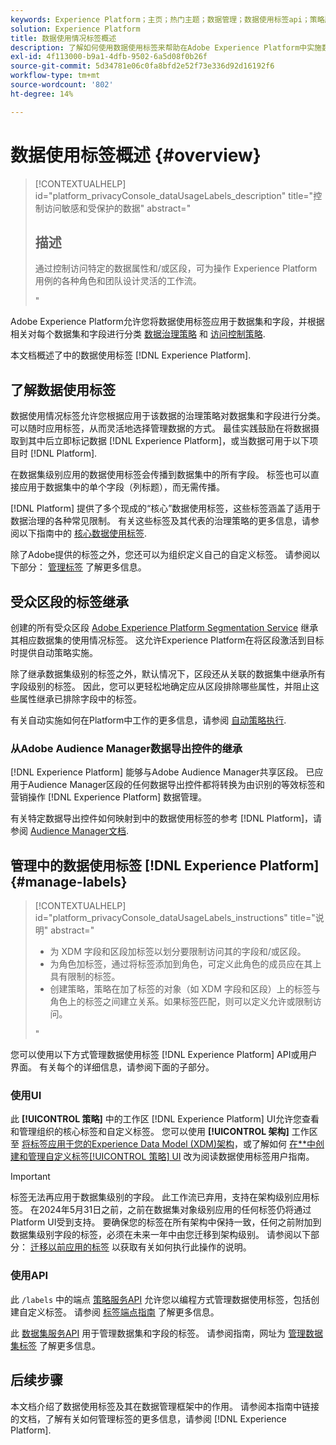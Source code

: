 ```yaml
---
keywords: Experience Platform；主页；热门主题；数据管理；数据使用标签api；策略服务api；数据使用标签概述
solution: Experience Platform
title: 数据使用情况标签概述
description: 了解如何使用数据使用标签来帮助在Adobe Experience Platform中实施数据管理合规性。
exl-id: 4f113000-b9a1-4dfb-9502-6a5d08f0b26f
source-git-commit: 5d34781e06c0fa8bfd2e52f73e336d92d16192f6
workflow-type: tm+mt
source-wordcount: '802'
ht-degree: 14%

---
```


# 数据使用标签概述 {#overview}

>[!CONTEXTUALHELP]
>id="platform_privacyConsole_dataUsageLabels_description"
>title="控制访问敏感和受保护的数据"
>abstract="<h2>描述</h2><p>通过控制访问特定的数据属性和/或区段，可为操作 Experience Platform 用例的各种角色和团队设计灵活的工作流。</p>"

Adobe Experience Platform允许您将数据使用标签应用于数据集和字段，并根据相关对每个数据集和字段进行分类 [数据治理策略](../policies/overview.md) 和 [访问控制策略](../../access-control/abac/ui/policies.md).

本文档概述了中的数据使用标签 [!DNL Experience Platform].

## 了解数据使用标签

数据使用情况标签允许您根据应用于该数据的治理策略对数据集和字段进行分类。 可以随时应用标签，从而灵活地选择管理数据的方式。 最佳实践鼓励在将数据摄取到其中后立即标记数据 [!DNL Experience Platform]，或当数据可用于以下项目时 [!DNL Platform].

在数据集级别应用的数据使用标签会传播到数据集中的所有字段。 标签也可以直接应用于数据集中的单个字段（列标题），而无需传播。

[!DNL Platform] 提供了多个现成的“核心”数据使用标签，这些标签涵盖了适用于数据治理的各种常见限制。 有关这些标签及其代表的治理策略的更多信息，请参阅以下指南中的 [核心数据使用标签](reference.md).

除了Adobe提供的标签之外，您还可以为组织定义自己的自定义标签。 请参阅以下部分： [管理标签](#manage-labels) 了解更多信息。

## 受众区段的标签继承

创建的所有受众区段 [Adobe Experience Platform Segmentation Service](../../segmentation/home.md) 继承其相应数据集的使用情况标签。 这允许Experience Platform在将区段激活到目标时提供自动策略实施。

除了继承数据集级别的标签之外，默认情况下，区段还从关联的数据集中继承所有字段级别的标签。 因此，您可以更轻松地确定应从区段排除哪些属性，并阻止这些属性继承已排除字段中的标签。

有关自动实施如何在Platform中工作的更多信息，请参阅 [自动策略执行](../enforcement/auto-enforcement.md).

### 从Adobe Audience Manager数据导出控件的继承

[!DNL Experience Platform] 能够与Adobe Audience Manager共享区段。 已应用于Audience Manager区段的任何数据导出控件都将转换为由识别的等效标签和营销操作 [!DNL Experience Platform] 数据管理。

有关特定数据导出控件如何映射到中的数据使用标签的参考 [!DNL Platform]，请参阅 [Audience Manager文档](https://experienceleague.adobe.com/docs/audience-manager/user-guide/implementation-integration-guides/integration-experience-platform/aam-aep-audience-sharing.html#aam-data-export-control-in-aep).

## 管理中的数据使用标签 [!DNL Experience Platform] {#manage-labels}

>[!CONTEXTUALHELP]
>id="platform_privacyConsole_dataUsageLabels_instructions"
>title="说明"
>abstract="<ul><li>为 XDM 字段和区段加标签以划分要限制访问其的字段和/或区段。</li><li>为角色加标签，通过将标签添加到角色，可定义此角色的成员应在其上具有限制的标签。</li><li>创建策略，策略在加了标签的对象（如 XDM 字段和区段）上的标签与角色上的标签之间建立关系。如果标签匹配，则可以定义允许或限制访问。</li></ul>"

您可以使用以下方式管理数据使用标签 [!DNL Experience Platform] API或用户界面。 有关每个的详细信息，请参阅下面的子部分。

### 使用UI

此 **[!UICONTROL 策略]** 中的工作区 [!DNL Experience Platform] UI允许您查看和管理组织的核心标签和自定义标签。 您可以使用 **[!UICONTROL 架构]** 工作区至 [将标签应用于您的Experience Data Model (XDM)架构](../../xdm/tutorials/labels.md)，或了解如何 [在**中创建和管理自定义标签[!UICONTROL 策略] UI](./user-guide.md) 改为阅读数据使用标签用户指南。

>[!IMPORTANT]
>
>标签无法再应用于数据集级别的字段。 此工作流已弃用，支持在架构级别应用标签。 在2024年5月31日之前，之前在数据集对象级别应用的任何标签仍将通过Platform UI受到支持。 要确保您的标签在所有架构中保持一致，任何之前附加到数据集级别字段的标签，必须在未来一年中由您迁移到架构级别。 请参阅以下部分： [迁移以前应用的标签](../e2e.md#migrate-labels) 以获取有关如何执行此操作的说明。

### 使用API

此 `/labels` 中的端点 [策略服务API](https://www.adobe.io/experience-platform-apis/references/policy-service/) 允许您以编程方式管理数据使用标签，包括创建自定义标签。 请参阅 [标签端点指南](../api/labels.md) 了解更多信息。

此 [数据集服务API](https://www.adobe.io/experience-platform-apis/references/dataset-service/) 用于管理数据集和字段的标签。 请参阅指南，网址为 [管理数据集标签](./dataset-api.md) 了解更多信息。

## 后续步骤

本文档介绍了数据使用标签及其在数据管理框架中的作用。 请参阅本指南中链接的文档，了解有关如何管理标签的更多信息，请参阅 [!DNL Experience Platform].
